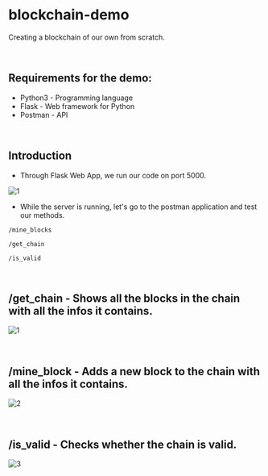 # blockchain-demo
Creating a blockchain of our own from scratch.

</br>

## Requirements for the demo:
* Python3 - Programming language
* Flask - Web framework for Python
* Postman - API

</br>

## Introduction
* Through Flask Web App, we run our code on port 5000.

![1](https://user-images.githubusercontent.com/71061070/192028851-e3fa1585-5b57-44bc-866e-d65ea404ea4d.jpg)

* While the server is running, let's go to the postman application and test our methods.
```
/mine_blocks
```
```
/get_chain
```
```
/is_valid
```
</br>

## /get_chain - Shows all the blocks in the chain with all the infos it contains.

![1](https://user-images.githubusercontent.com/71061070/192030894-8e5c8ab3-ff84-4de9-a0e2-540a4567b7ca.jpg)

</br>

## /mine_block - Adds a new block to the chain with all the infos it contains.

![2](https://user-images.githubusercontent.com/71061070/192031308-2972b3b3-d787-426d-bcdb-8b5ea31e875f.jpg)

</br>

## /is_valid - Checks whether the chain is valid.

![3](https://user-images.githubusercontent.com/71061070/192032149-ce9d8371-4465-491f-8363-155febad5c33.jpg)
